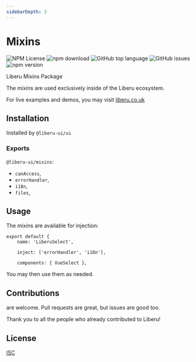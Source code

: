 ```yaml
---
sidebarDepth: 3
---
```


# Mixins

![NPM License](https://img.shields.io/npm/l/@liberu-ui/mixins.svg)
![npm download](https://img.shields.io/npm/dm/@liberu-ui/mixins.svg)
![GitHub top language](https://img.shields.io/github/languages/top/liberu-ui/mixins.svg)
![GitHub issues](https://img.shields.io/github/issues/liberu-ui/mixins.svg)
![npm version](https://img.shields.io/npm/v/@liberu-ui/mixins.svg)

Liberu Mixins Package

The mixins are used exclusively inside of the Liberu ecosystem.

For live examples and demos, you may visit [liberu.co.uk](https://www.liberu.co.uk)

## Installation

Installed by `@liberu-ui/ui`

### Exports

`@liberu-ui/mixins`:
- `canAccess`, 
- `errorHandler`, 
- `i18n`,
- `files`,

## Usage

The mixins are available for injection:

```vue
export default {
    name: 'LiberuSelect',

    inject: ['errorHandler', 'i18n'],

    components: { VueSelect },
``` 

You may then use them as needed.

## Contributions

are welcome. Pull requests are great, 
but issues are good too.

Thank you to all the people who already contributed to Liberu!

## License

[ISC](https://opliberuurce.org/licenses/ISC)
